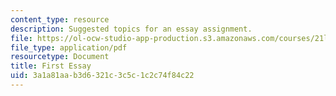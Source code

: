 ```yaml
---
content_type: resource
description: Suggested topics for an essay assignment.
file: https://ol-ocw-studio-app-production.s3.amazonaws.com/courses/21l-707-writing-early-american-lives-gender-race-nation-faith-fall-2005/3a1a81aab3d6321c3c5c1c2c74f84c22_firstessay21l707.pdf
file_type: application/pdf
resourcetype: Document
title: First Essay
uid: 3a1a81aa-b3d6-321c-3c5c-1c2c74f84c22
---
```

